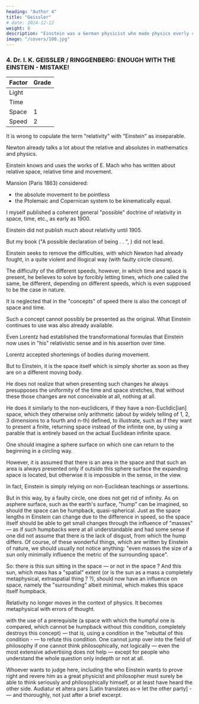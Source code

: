 ```yaml
---
heading: "Author 4"
title: "Geissler"
# date: 2024-12-12
weight: 8
description: "Einstein was a German physicist who made physics overly complicated by using arbitrary tensors"
image: "/covers/100.jpg"
---
```



### 4. Dr. I. K. GEISSLER / RINGGENBERG: ENOUGH WITH THE EINSTEIN - MISTAKE!

Factor | Grade
--- | ---
Light | 
Time | 
Space | 1
Speed | 2


It is wrong to copulate the term "relativity" with "Einstein" as inseparable.

<!-- , as an immoderate advertisement to the lay audience and a part of
the scholars has managed.  -->

Newton already talks a lot about the relative and absolutes in mathematics and physics.

Einstein knows and uses the works of E. Mach who has written about relative space, relative time and movement.

<!-- (long before Einstein, 1865, 1901 "The mechanics in their development" and later) ;  -->

Mansion (Paris 1863) considered:
- the absolute movement to be pointless
- the Ptolemaic and Copernican system to be kinematically equal. 

I myself published a coherent general "possible" doctrine of relativity in space, time, etc., as early as 1900.

Einstein did not publish much about relativity until 1905.

But my book ("A possible declaration of being . . ", ) did not lead.

<!-- Difficulties arising in the consideration of the movement in particular, which set forces in physics and , admittedly much more cautiously than Einstein,  -->

Einstein seeks to remove the difficulties, with which Newton had already fought, in a quite violent and illogical way (with faulty circle closure). 

<!-- He leads in his writings many things that are good, but have been said long before him. -->

The difficulty of the different speeds, however, in which time and space is present, he believes to solve by forcibly letting times, which one called the same, be different, depending on different speeds, which is even supposed to be the case in nature.

It is neglected that in the "concepts" of speed there is also the concept of space and time. 

Such a concept cannot possibly be presented as the original. What Einstein continues to use was also already available. 

Even Lorentz had established the transformational formulas that Einstein now uses in "his" relativistic sense and in his assertion over time.

Lorentz accepted shortenings of bodies during movement.

But to Einstein, it is the space itself which is simply shorter as soon as they are on a different
moving body. 

He does not realize that when presenting such changes he always presupposes the uniformity of the time and space stretches, that without these those changes are not conceivable at all, nothing at all. 

He does it similarly to the non-euclidicers, if they have a non-Euclidic[ian] space, which they otherwise only arithmetic (about by widely telling of 1, 2, 3 dimensions to a fourth and n-th) defined, to illustrate, such as if they want to present a finite, returning space instead of the infinite one, by using a parable that is entirely based on the actual Euclidean infinite space.

One should imagine a sphere surface on which one can return to the beginning in a circling way.

However, it is assumed that there is an area in the space and that such an area is always presented only if outside this sphere surface the expanding space is located, but otherwise it is impossible in the sense, in the view.

In fact, Einstein is simply relying on non-Euclidean teachings or assertions.

But in this way, by a faulty circle, one does not get rid of infinity. As on asphere surface, such as the earth's surface, "hump" can be imagined, so should the space can be humpback, quasi-spherical. Just as the space lengths in Einstein can change due to the difference in speed, so the space itself should be able to get small changes through the influence of "masses" — as if such humpbacks were at all understandable and had some sense if one did not assume that there is the lack of disgust, from which the hump differs. Of course, of these wonderful things, which are written by Einstein of nature, we should usually not notice anything: "even masses the size of a sun only minimally influence the metric of the surrounding space".

So: there is this sun sitting in the space — or not in the space ? And this sun, which mass has a "spatial" extent (or is the sun as a mass a completely metaphysical, extraspatial thing ? ?), should now have an influence on space, 
namely the "surrounding” albeit minimal, which makes this space itself humpback.

Relativity no longer moves in the context of physics. It becomes metaphysical with errors of thought.

with the use of a prerequisite (a space with which the humpful
one is compared, which cannot be humpback without this condition, completely destroys this
concept) — that is, using a condition in the "rebuttal of this condition - — to refute this condition.
One cannot jump over into the field of philosophy if one cannot think philosophically, not logically —
even the most extensive advertising does not help — except for people who understand the whole
question only indepth or not at all.

Whoever wants to judge here, including the who Einstein wants
to prove right and revere him as a great physicist and philosopher must surely be able to think
seriously and philosophically himself, or at least have heard the other side. Audiatur et altera pars
[Latin translates as-> let the other party] - — and thoroughly, not just after a brief excerpt.


